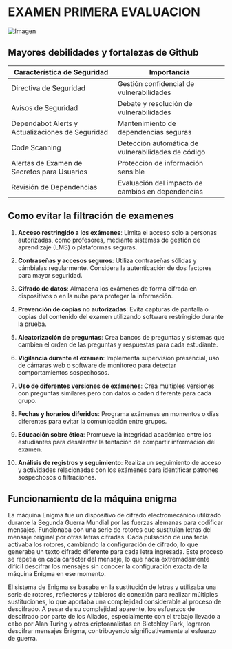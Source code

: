 # EXAMEN PRIMERA EVALUACION
![Imagen](https://cdn-icons-png.flaticon.com/512/1995/1995704.png)

## Mayores debilidades y fortalezas de Github
| Característica de Seguridad                 | Importancia                                         |
|--------------------------------------------|-----------------------------------------------------|
| Directiva de Seguridad                      | Gestión confidencial de vulnerabilidades              |
| Avisos de Seguridad                         | Debate y resolución de vulnerabilidades               |
| Dependabot Alerts y Actualizaciones de Seguridad | Mantenimiento de dependencias seguras            |
| Code Scanning                              | Detección automática de vulnerabilidades de código    |
| Alertas de Examen de Secretos para Usuarios  | Protección de información sensible                   |
| Revisión de Dependencias                    | Evaluación del impacto de cambios en dependencias    |

## Como evitar la filtración de examenes
1. **Acceso restringido a los exámenes**: Limita el acceso solo a personas autorizadas, como profesores, mediante sistemas de gestión de aprendizaje (LMS) o plataformas seguras.

2. **Contraseñas y accesos seguros**: Utiliza contraseñas sólidas y cámbialas regularmente. Considera la autenticación de dos factores para mayor seguridad.

3. **Cifrado de datos**: Almacena los exámenes de forma cifrada en dispositivos o en la nube para proteger la información.

4. **Prevención de copias no autorizadas**: Evita capturas de pantalla o copias del contenido del examen utilizando software restringido durante la prueba.

5. **Aleatorización de preguntas**: Crea bancos de preguntas y sistemas que cambien el orden de las preguntas y respuestas para cada estudiante.

6. **Vigilancia durante el examen**: Implementa supervisión presencial, uso de cámaras web o software de monitoreo para detectar comportamientos sospechosos.

7. **Uso de diferentes versiones de exámenes**: Crea múltiples versiones con preguntas similares pero con datos o orden diferente para cada grupo.

8. **Fechas y horarios diferidos**: Programa exámenes en momentos o días diferentes para evitar la comunicación entre grupos.

9. **Educación sobre ética**: Promueve la integridad académica entre los estudiantes para desalentar la tentación de compartir información del examen.

10. **Análisis de registros y seguimiento**: Realiza un seguimiento de acceso y actividades relacionadas con los exámenes para identificar patrones sospechosos o filtraciones.


## Funcionamiento de la máquina enigma
La máquina Enigma fue un dispositivo de cifrado electromecánico utilizado durante la Segunda Guerra Mundial por las fuerzas alemanas para codificar mensajes. Funcionaba con una serie de rotores que sustituían letras del mensaje original por otras letras cifradas. Cada pulsación de una tecla activaba los rotores, cambiando la configuración de cifrado, lo que generaba un texto cifrado diferente para cada letra ingresada. Este proceso se repetía en cada carácter del mensaje, lo que hacía extremadamente difícil descifrar los mensajes sin conocer la configuración exacta de la máquina Enigma en ese momento.

El sistema de Enigma se basaba en la sustitución de letras y utilizaba una serie de rotores, reflectores y tableros de conexión para realizar múltiples sustituciones, lo que aportaba una complejidad considerable al proceso de descifrado. A pesar de su complejidad aparente, los esfuerzos de descifrado por parte de los Aliados, especialmente con el trabajo llevado a cabo por Alan Turing y otros criptoanalistas en Bletchley Park, lograron descifrar mensajes Enigma, contribuyendo significativamente al esfuerzo de guerra.
